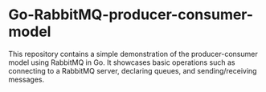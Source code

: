 # Go-RabbitMQ-producer-consumer-model
This repository contains a simple demonstration of the producer-consumer model using RabbitMQ in Go. It showcases basic operations such as connecting to a RabbitMQ server, declaring queues, and sending/receiving messages.
